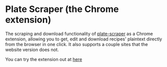 # Plate Scraper (the Chrome extension)

The scraping and download functionality of [plate-scraper](https://github.com/SpencerWhitehead7/plate-scraper) as a Chrome extension, allowing you to get, edit and download recipes' plaintext directly from the browser in one click. It also supports a couple sites that the website version does not.

You can try the extension out at [here](https://chrome.google.com/webstore/detail/plate-scraper/pohdgoipnoaopknopkpdeooophfnkmel?hl=en-US)
